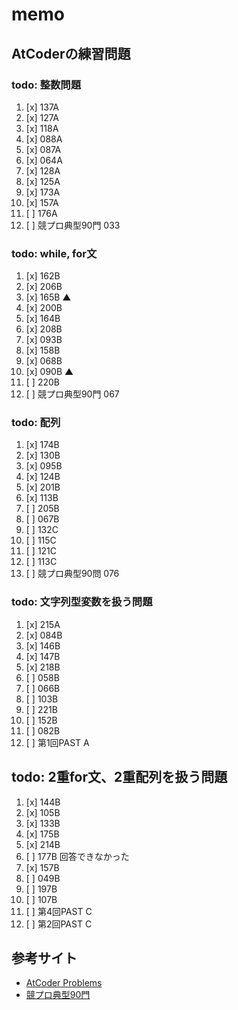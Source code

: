 # memo

## AtCoderの練習問題
### todo: 整数問題
1. [x] 137A
2. [x] 127A
3. [x] 118A
4. [x] 088A
5. [x] 087A
6. [x] 064A
7. [x] 128A
8. [x] 125A
9. [x] 173A
10. [x] 157A
11. [ ] 176A
12. [ ] 競プロ典型90門 033

### todo: while, for文
1. [x] 162B
2. [x] 206B
3. [x] 165B ▲
4. [x] 200B
5. [x] 164B
6. [x] 208B
7. [x] 093B
8. [x] 158B
9. [x] 068B
10. [x] 090B ▲
11. [ ] 220B
12. [ ] 競プロ典型90門 067

### todo: 配列
1. [x] 174B
2. [x] 130B
3. [x] 095B
4. [x] 124B
5. [x] 201B
6. [x] 113B
7. [ ] 205B
8. [ ] 067B
9. [ ] 132C
10. [ ] 115C
11. [ ] 121C
12. [ ] 113C
13. [ ] 競プロ典型90問 076

### todo: 文字列型変数を扱う問題
1. [x] 215A
2. [x] 084B
3. [x] 146B
4. [x] 147B
5. [x] 218B
6. [ ] 058B
7. [ ] 066B
8. [ ] 103B
9. [ ] 221B
10. [ ] 152B
11. [ ] 082B
12. [ ] 第1回PAST A

## todo: 2重for文、2重配列を扱う問題
1. [x] 144B
2. [x] 105B
3. [x] 133B
4. [x] 175B
5. [x] 214B
6. [ ] 177B 回答できなかった
7. [x] 157B
8. [ ] 049B
9. [ ] 197B
10. [ ] 107B
11. [ ] 第4回PAST C
12. [ ] 第2回PAST C

## 参考サイト
- [AtCoder Problems](https://kenkoooo.com/atcoder/)
- [競プロ典型90門](https://atcoder.jp/contests/typical90)

